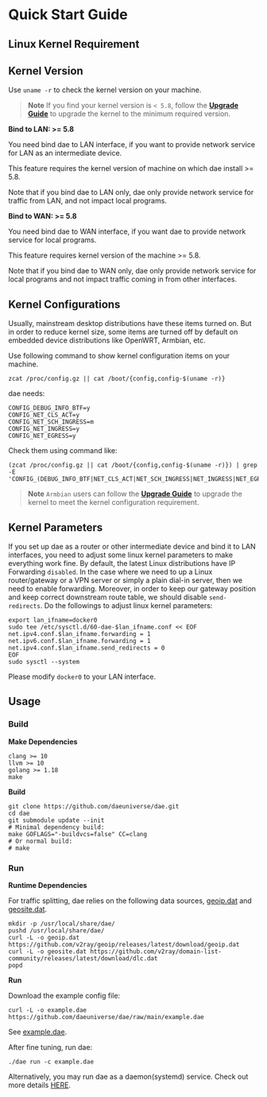 # Quick Start Guide

## Linux Kernel Requirement

## Kernel Version

Use `uname -r` to check the kernel version on your machine.

> **Note**
> If you find your kernel version is `< 5.8`, follow the [**Upgrade Guide**](./kernel-upgrade.md) to upgrade the kernel to the minimum required version.

**Bind to LAN: >= 5.8**

You need bind dae to LAN interface, if you want to provide network service for LAN as an intermediate device.

This feature requires the kernel version of machine on which dae install >= 5.8.

Note that if you bind dae to LAN only, dae only provide network service for traffic from LAN, and not impact local programs.

**Bind to WAN: >= 5.8**

You need bind dae to WAN interface, if you want dae to provide network service for local programs.

This feature requires kernel version of the machine >= 5.8.

Note that if you bind dae to WAN only, dae only provide network service for local programs and not impact traffic coming in from other interfaces.

## Kernel Configurations

Usually, mainstream desktop distributions have these items turned on. But in order to reduce kernel size, some items are turned off by default on embedded device distributions like OpenWRT, Armbian, etc.

Use following command to show kernel configuration items on your machine.

```shell
zcat /proc/config.gz || cat /boot/{config,config-$(uname -r)}
```

dae needs:
```
CONFIG_DEBUG_INFO_BTF=y
CONFIG_NET_CLS_ACT=y
CONFIG_NET_SCH_INGRESS=m
CONFIG_NET_INGRESS=y
CONFIG_NET_EGRESS=y
```
Check them using command like:

```shell
(zcat /proc/config.gz || cat /boot/{config,config-$(uname -r)}) | grep -E 'CONFIG_(DEBUG_INFO_BTF|NET_CLS_ACT|NET_SCH_INGRESS|NET_INGRESS|NET_EGRESS)='
```

> **Note**
> `Armbian` users can follow the [**Upgrade Guide**](./kernel-upgrade.md) to upgrade the kernel to meet the kernel configuration requirement.

## Kernel Parameters

If you set up dae as a router or other intermediate device and bind it to LAN interfaces, you need to adjust some linux kernel parameters to make everything work fine. By default, the latest Linux distributions have IP Forwarding `disabled`. In the case where we need to up a Linux router/gateway or a VPN server or simply a plain dial-in server, then we need to enable forwarding. Moreover, in order to keep our gateway position and keep correct downstream route table, we should disable `send-redirects`. Do the followings to adjust linux kernel parameters:

```shell
export lan_ifname=docker0
sudo tee /etc/sysctl.d/60-dae-$lan_ifname.conf << EOF
net.ipv4.conf.$lan_ifname.forwarding = 1
net.ipv6.conf.$lan_ifname.forwarding = 1
net.ipv4.conf.$lan_ifname.send_redirects = 0
EOF
sudo sysctl --system
```

Please modify `docker0` to your LAN interface.

## Usage

### Build

**Make Dependencies**

```shell
clang >= 10
llvm >= 10
golang >= 1.18
make
```

**Build**

```shell
git clone https://github.com/daeuniverse/dae.git
cd dae
git submodule update --init
# Minimal dependency build:
make GOFLAGS="-buildvcs=false" CC=clang
# Or normal build:
# make
```

### Run

**Runtime Dependencies**

For traffic splitting, dae relies on the following data sources, [geoip.dat](https://github.com/v2ray/geoip/releases/latest) and [geosite.dat](https://github.com/v2fly/domain-list-community/releases/latest).

```shell
mkdir -p /usr/local/share/dae/
pushd /usr/local/share/dae/
curl -L -o geoip.dat https://github.com/v2ray/geoip/releases/latest/download/geoip.dat
curl -L -o geosite.dat https://github.com/v2ray/domain-list-community/releases/latest/download/dlc.dat
popd
```

**Run**

Download the example config file:
```shell
curl -L -o example.dae https://github.com/daeuniverse/dae/raw/main/example.dae
```
See [example.dae](https://github.com/daeuniverse/dae/blob/main/example.dae).

After fine tuning, run dae:
```shell
./dae run -c example.dae
```

Alternatively, you may run dae as a daemon(systemd) service. Check out more details [HERE](./run-as-daemon.md).

